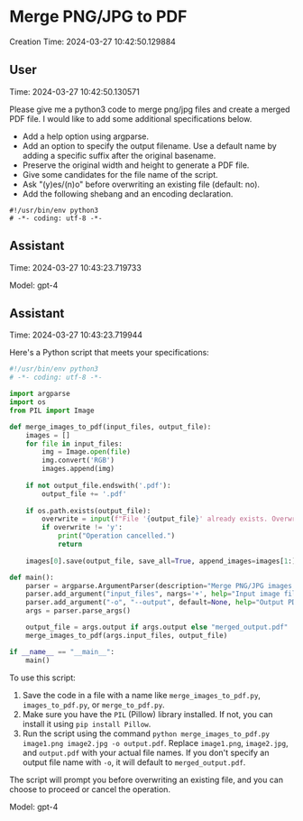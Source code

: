 # Merge PNG/JPG to PDF

Creation Time: 2024-03-27 10:42:50.129884

## User

Time: 2024-03-27 10:42:50.130571

Please give me a python3 code to merge png/jpg files and create a merged PDF file.
I would like to add some additional specifications below.
- Add a help option using argparse.
- Add an option to specify the output filename. Use a default name by adding a specific suffix after the original basename.
- Preserve the original width and height to generate a PDF file.
- Give some candidates for the file name of the script.
- Ask "(y)es/(n)o" before overwriting an existing file (default: no). 
- Add the following shebang and an encoding declaration.
```
#!/usr/bin/env python3
# -*- coding: utf-8 -*-
```

## Assistant

Time: 2024-03-27 10:43:23.719733

Model: gpt-4

## Assistant

Time: 2024-03-27 10:43:23.719944

Here's a Python script that meets your specifications:

```python
#!/usr/bin/env python3
# -*- coding: utf-8 -*-

import argparse
import os
from PIL import Image

def merge_images_to_pdf(input_files, output_file):
    images = []
    for file in input_files:
        img = Image.open(file)
        img.convert('RGB')
        images.append(img)
    
    if not output_file.endswith('.pdf'):
        output_file += '.pdf'
    
    if os.path.exists(output_file):
        overwrite = input(f"File '{output_file}' already exists. Overwrite? (y/n): ").strip().lower()
        if overwrite != 'y':
            print("Operation cancelled.")
            return
    
    images[0].save(output_file, save_all=True, append_images=images[1:])

def main():
    parser = argparse.ArgumentParser(description="Merge PNG/JPG images into a single PDF file.")
    parser.add_argument("input_files", nargs='+', help="Input image files to merge.")
    parser.add_argument("-o", "--output", default=None, help="Output PDF file name.")
    args = parser.parse_args()

    output_file = args.output if args.output else "merged_output.pdf"
    merge_images_to_pdf(args.input_files, output_file)

if __name__ == "__main__":
    main()
```

To use this script:

1. Save the code in a file with a name like `merge_images_to_pdf.py`, `images_to_pdf.py`, or `merge_to_pdf.py`.
2. Make sure you have the `PIL` (Pillow) library installed. If not, you can install it using `pip install Pillow`.
3. Run the script using the command `python merge_images_to_pdf.py image1.png image2.jpg -o output.pdf`. Replace `image1.png`, `image2.jpg`, and `output.pdf` with your actual file names. If you don't specify an output file name with `-o`, it will default to `merged_output.pdf`.

The script will prompt you before overwriting an existing file, and you can choose to proceed or cancel the operation.

Model: gpt-4
